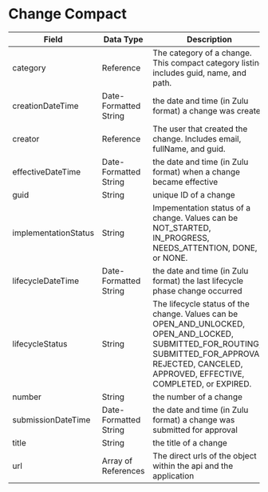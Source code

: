 # Change Compact

| Field<br> | Data Type<br> | Description<br> |
|  --- |  --- |  --- | 
| category<br> | Reference<br> | The category of a change. This compact category listing includes guid, name, and path.<br> |
| creationDateTime<br> | Date-Formatted String<br> | the date and time \(in Zulu format\) a change was created<br> |
| creator<br> | Reference<br> | The user that created the change. Includes email, fullName, and guid.<br> |
| effectiveDateTime<br> | Date-Formatted String<br> | the date and time \(in Zulu format\) when a change became effective<br> |
| guid<br> | String<br> | unique ID of a change<br> |
| implementationStatus<br> | String<br> | Impementation status of a change. Values can be NOT_STARTED, IN_PROGRESS, NEEDS_ATTENTION, DONE, or NONE.<br> |
| lifecycleDateTime<br> | Date-Formatted String<br> | the date and time \(in Zulu format\) the last lifecycle phase change occurred<br> |
| lifecycleStatus<br> | String<br> | The lifecycle status of the change. Values can be OPEN_AND_UNLOCKED, OPEN_AND_LOCKED, SUBMITTED_FOR_ROUTING, SUBMITTED_FOR_APPROVAL, REJECTED, CANCELED, APPROVED, EFFECTIVE, COMPLETED, or EXPIRED.<br> |
| number<br> | String<br> | the number of a change<br> |
| submissionDateTime<br> | Date-Formatted String<br> | the date and time \(in Zulu format\) a change was submitted for approval<br> |
| title<br> | String<br> | the title of a change<br> |
| url<br> | Array of References<br> | The direct urls of the object within the api and the application<br> |

